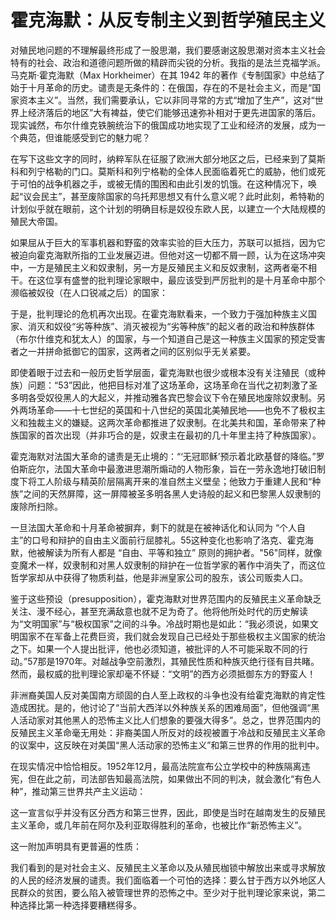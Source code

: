 # 霍克海默：从反专制主义到哲学殖民主义

对殖民地问题的不理解最终形成了一股思潮，我们要感谢这股思潮对资本主义社会特有的社会、政治和道德问题所做的精辟而尖锐的分析。我指的是法兰克福学派。马克斯·霍克海默（Max Horkheimer）在其 1942 年的著作《专制国家》中总结了始于十月革命的历史。谴责是无条件的：在俄国，存在的不是社会主义，而是“国家资本主义”。当然，我们需要承认，它以非同寻常的方式“增加了生产”，这对“世界上经济落后的地区”大有裨益，使它们能够迅速弥补相对于更先进国家的落后。现实诚然，布尔什维克铁腕统治下的俄国成功地实现了工业和经济的发展，成为一个典范，但谁能感受到它的魅力呢？

在写下这些文字的同时，纳粹军队在征服了欧洲大部分地区之后，已经来到了莫斯科和列宁格勒的门口。莫斯科和列宁格勒的全体人民面临着死亡的威胁，他们或死于可怕的战争机器之手，或被无情的围困和由此引发的饥饿。在这种情况下，唤起“议会民主”，甚至废除国家的乌托邦思想又有什么意义呢？此时此刻，希特勒的计划似乎就在眼前，这个计划的明确目标是奴役东欧人民，以建立一个大陆规模的殖民大帝国。

如果屈从于巨大的军事机器和野蛮的效率实验的巨大压力，苏联可以抵挡，因为它被迫向霍克海默所指的工业发展迈进。但他对这一切都不屑一顾，认为在这场冲突中，一方是殖民主义和奴隶制，另一方是反殖民主义和反奴隶制，这两者毫不相干。在这位享有盛誉的批判理论家眼中，最应该受到严厉批判的是十月革命中那个濒临被奴役（在人口锐减之后）的国家：

于是，批判理论的危机再次出现。在霍克海默看来，一个致力于强加种族主义国家、消灭和奴役“劣等种族”、消灭被视为“劣等种族”的起义者的政治和种族群体（布尔什维克和犹太人）的国家，与一个知道自己是这一种族主义国家的预定受害者之一并拼命抵御它的国家，这两者之间的区别似乎无关紧要。

即使着眼于过去和一般历史哲学层面，霍克海默也很少或根本没有关注殖民（或种族）问题：“53”因此，他把目标对准了这场革命，这场革命在当代之初刺激了圣多明各受奴役黑人的大起义，并推动雅各宾巴黎会议下令在殖民地废除奴隶制。另外两场革命——十七世纪的英国和十八世纪的英国北美殖民地——也免不了极权主义和独裁主义的嫌疑。这两次革命都推进了奴隶制。在北美共和国，革命带来了种族国家的首次出现（并非巧合的是，奴隶主在最初的几十年里主持了种族国家）。

霍克海默对法国大革命的谴责是无止境的：“‘无冠耶稣’预示着北欧基督的降临。”罗伯斯庇尔，法国大革命中最激进思潮所煽动的人物形象，旨在一劳永逸地打破旧制度下将工人阶级与精英阶层隔离开来的准自然主义壁垒；他致力于重建人民和“种族”之间的天然屏障，这一屏障被圣多明各黑人史诗般的起义和巴黎黑人奴隶制的废除所扫除。

一旦法国大革命和十月革命被摒弃，剩下的就是在被神话化和认同为 “个人自主”的口号和辩护的自由主义面前行屈膝礼。55这种变化也影响了洛克、霍克海默，他被解读为所有人都是 “自由、平等和独立” 原则的拥护者。"56"同样，就像变魔术一样，奴隶制和对黑人奴隶制的辩护在一位哲学家的著作中消失了，而这位哲学家却从中获得了物质利益，他是非洲皇家公司的股东，该公司贩卖人口。

鉴于这些预设（presupposition），霍克海默对世界范围内的反殖民主义革命缺乏关注、漫不经心，甚至充满敌意也就不足为奇了。他将他所处时代的历史解读为“文明国家”与“极权国家”之间的斗争。冷战时期也是如此：“我必须说，如果文明国家不在军备上花费巨资，我们就会发现自己已经处于那些极权主义国家的统治之下。如果一个人提出批评，他也必须知道，被批评的人不可能采取不同的行动。”57那是1970年。对越战争空前激烈，其殖民性质和种族灭绝行径有目共睹。然而，最权威的批判理论家却毫不怀疑：“文明”的西方必须抵御东方的野蛮人！

非洲裔美国人反对美国南方顽固的白人至上政权的斗争也没有给霍克海默的肯定性造成困扰。是的，他讨论了“当前大西洋以外种族关系的困难局面”，但他强调“黑人活动家对其他黑人的恐怖主义比人们想象的要强大得多”。总之，世界范围内的反殖民主义革命毫无用处：非裔美国人所反对的歧视被置于冷战和反殖民主义革命的议案中，这反映在对美国“黑人活动家的恐怖主义”和第三世界的作用的批判中。

在现实情况中恰恰相反。1952年12月，最高法院宣布公立学校中的种族隔离违宪，但在此之前，司法部告知最高法院，如果做出不同的判决，就会激化“有色人种”，推动第三世界共产主义运动：

这一宣言似乎并没有区分西方和第三世界，因此，即使是当时在越南发生的反殖民主义革命，或几年前在阿尔及利亚取得胜利的革命，也被比作“新恐怖主义”。

这一附加声明具有更普遍的性质：

我们看到的是对社会主义、反殖民主义革命以及从殖民枷锁中解放出来或寻求解放的人民的经济发展的谴责。我们面临着一个可怕的选择：要么甘于西方以外地区人民群众的贫困，要么陷入被管理世界的恐怖之中。至少对于批判理论家来说，第二种选择比第一种选择要糟糕得多。

